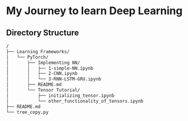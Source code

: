 # My Journey to learn Deep Learning

## Directory Structure

```bash
/
├── Learning Frameworks/
│   └── PyTorch/
│       ├── Implementing NN/
│       │   ├── 1-simple-NN.ipynb
│       │   ├── 2-CNN.ipynb
│       │   └── 3-RNN-LSTM-GRU.ipynb
│       ├── README.md
│       └── Tensor Tutorial/
│           ├── initializing_tensor.ipynb
│           └── other_functionality_of_tensors.ipynb
├── README.md
└── tree_copy.py
```